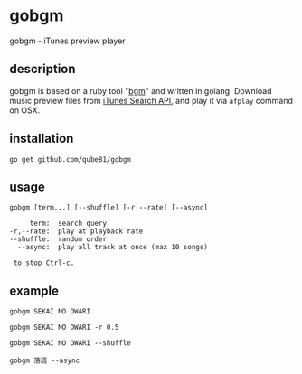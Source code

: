 # gobgm

gobgm - iTunes preview player

## description

gobgm is based on a ruby tool "[bgm](https://github.com/hitode909/bgm)" and written in golang.
Download music preview files from [iTunes Search API](https://www.apple.com/itunes/affiliates/resources/documentation/itunes-store-web-service-search-api.html), and play it via `afplay` command on OSX.


## installation

```
go get github.com/qube81/gobgm
```

## usage

```
gobgm [term...] [--shuffle] [-r|--rate] [--async]

     term:  search query
-r,--rate:  play at playback rate
--shuffle:  random order 
  --async:  play all track at once (max 10 songs)
  
 to stop Ctrl-c.
```


## example

```
gobgm SEKAI NO OWARI

gobgm SEKAI NO OWARI -r 0.5

gobgm SEKAI NO OWARI --shuffle

gobgm 落語 --async
```

	
